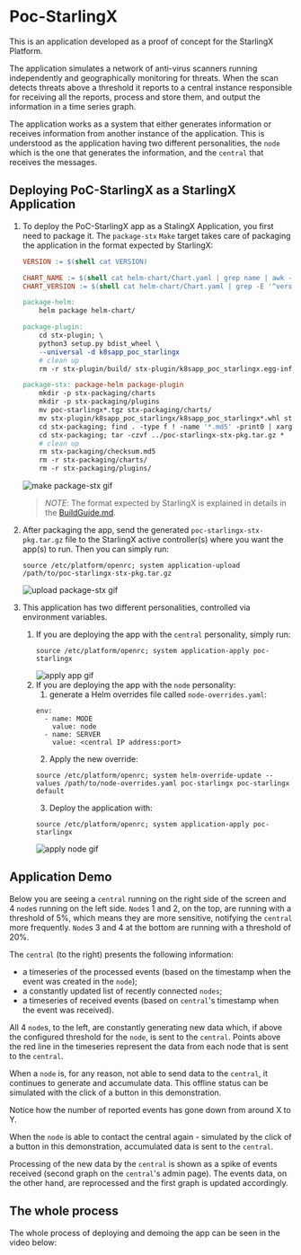 # Poc-StarlingX

This is an application developed as a proof of concept for the StarlingX
Platform.

The application simulates a network of anti-virus scanners running independently
and geographically monitoring for threats. When the scan detects threats above 
a threshold it reports to a central instance responsible for receiving all the 
reports, process and store them, and output the information in a time series graph. 

The application works as a system that either generates information or receives
information from another instance of the application. This is understood as
the application having two different personalities, the `node` which is the one
that generates the information, and the `central` that receives the messages.


## Deploying PoC-StarlingX as a StarlingX Application

1. To deploy the PoC-StarlingX app as a StalingX Application, you first need to
package it. The `package-stx` `Make` target takes care of packaging the
application in the format expected by StarlingX:

   ```makefile
   VERSION := $(shell cat VERSION)
   
   CHART_NAME := $(shell cat helm-chart/Chart.yaml | grep name | awk -F ': ' '{print $$2}')
   CHART_VERSION := $(shell cat helm-chart/Chart.yaml | grep -E '^version' | awk -F ': ' '{print $$2}')
   
   package-helm:
       helm package helm-chart/
   
   package-plugin:
       cd stx-plugin; \
       python3 setup.py bdist_wheel \
       --universal -d k8sapp_poc_starlingx
       # clean up
       rm -r stx-plugin/build/ stx-plugin/k8sapp_poc_starlingx.egg-info/ stx-plugin/AUTHORS stx-plugin/ChangeLog
   
   package-stx: package-helm package-plugin
       mkdir -p stx-packaging/charts
       mkdir -p stx-packaging/plugins
       mv poc-starlingx*.tgz stx-packaging/charts/
       mv stx-plugin/k8sapp_poc_starlingx/k8sapp_poc_starlingx*.whl stx-packaging/plugins/
       cd stx-packaging; find . -type f ! -name '*.md5' -print0 | xargs -0 md5sum > checksum.md5
       cd stx-packaging; tar -czvf ../poc-starlingx-stx-pkg.tar.gz *
       # clean up
       rm stx-packaging/checksum.md5
       rm -r stx-packaging/charts/
       rm -r stx-packaging/plugins/
   ```
    
   ![make package-stx gif](README/make-pkg.gif)
    
   > _NOTE_: The format expected by StarlingX is explained in details in the 
   > [BuildGuide.md](BuildGuide.md).

2. After packaging the app, send the generated `poc-starlingx-stx-pkg.tar.gz`
file to the StarlingX active controller(s) where you want the app(s) to run. Then you
can simply run:
   
   ```shell
   source /etc/platform/openrc; system application-upload /path/to/poc-starlingx-stx-pkg.tar.gz
   ```
   ![upload package-stx gif](README/upload-pkg.gif)
3. This application has two different personalities, controlled via
environment variables.
   1. If you are deploying the app with the `central` personality, simply run:
      ```shell
      source /etc/platform/openrc; system application-apply poc-starlingx
      ```
      ![apply app gif](README/apply-app.gif)
   2. If you are deploying the app with the `node` personality:
      1. generate a Helm overrides file called `node-overrides.yaml`:
      ```shell
      env:
        - name: MODE
          value: node
        - name: SERVER
          value: <central IP address:port>
      ```
      2. Apply the new override:
      ```shell
      source /etc/platform/openrc; system helm-override-update --values /path/to/node-overrides.yaml poc-starlingx poc-starlingx default
      ```
      3. Deploy the application with:
      ```shell
      source /etc/platform/openrc; system application-apply poc-starlingx
      ```
      ![apply node gif](README/apply-node.gif)


## Application Demo

[//]: # (TODO this whole text needs proofreading)

Below you are seeing a `central` running on the right side of the screen and 4
`node`s running on the left side. `Node`s 1 and 2, on the top, are running with
a threshold of 5%, which means they are more sensitive, notifying the `central`
more frequently. `Node`s 3 and 4 at the bottom are running with a threshold of
20%.

The `central` (to the right) presents the following information:

- a timeseries of the processed events (based on the timestamp when the event
was created in the `node`);
- a constantly updated list of recently connected `nodes`;
- a timeseries of received events (based on `central`'s timestamp when the event
was received).

All 4 `node`s, to the left, are constantly generating new data which, if above
the configured threshold for the `node`, is sent to the `central`. Points above
the red line in the timeseries represent the data from each node that is sent to
the `central`.

[//]: # (TODO Add screenshot of the whole thing here.)

When a `node` is, for any reason, not able to send data to the `central`, it
continues to generate and accumulate data. This offline status can be simulated
with the click of a button in this demonstration.

[//]: # (TODO: turning nodes offilne and showing how it reflects on the timeseries)

Notice how the number of reported events has gone down from around X to Y.

[//]: # (TODO: update X and Y accoding to recording)

When the `node` is able to contact the central again - simulated by the click of
a button in this demonstration, accumulated data is sent to the `central`.

[//]: # (TODO turn nodes online again and show how it reflects on both central's graphs)

Processing of the new data by the `central` is shown as a spike of events
received (second graph on the `central`'s admin page). The events data, on the
other hand, are reprocessed and the first graph is updated accordingly.

## The whole process

The whole process of deploying and demoing the app can be seen in the video
below:

[//]: # (TODO Add complete video here.)

